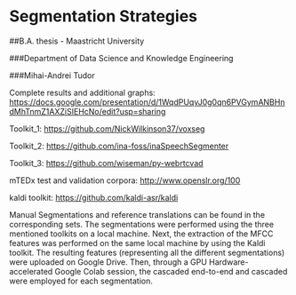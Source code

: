 # Segmentation Strategies

##B.A. thesis - Maastricht University

###Department of Data Science and Knowledge Engineering

###Mihai-Andrei Tudor

Complete results and additional graphs: https://docs.google.com/presentation/d/1WqdPUqvJ0g0qn6PVGymANBHndMhTnmZ1AXZiSIEHcNo/edit?usp=sharing

Toolkit_1: https://github.com/NickWilkinson37/voxseg

Toolkit_2: https://github.com/ina-foss/inaSpeechSegmenter

Toolkit_3: https://github.com/wiseman/py-webrtcvad

mTEDx test and validation corpora: http://www.openslr.org/100

kaldi toolkit: https://github.com/kaldi-asr/kaldi

Manual Segmentations and reference translations can be found in the corresponding sets.
The segmentations were performed using the three mentioned toolkits on a local machine. Next, the extraction of the MFCC features was performed on the same local machine by using the Kaldi toolkit. The resulting features (representing all the different segmentations) were uploaded on Google Drive. Then, through a GPU Hardware-accelerated Google Colab session,  the cascaded end-to-end and cascaded were employed for each segmentation.
